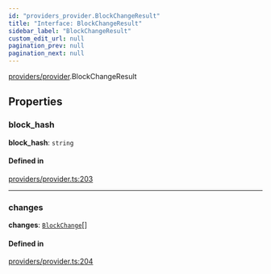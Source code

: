 ```yaml
---
id: "providers_provider.BlockChangeResult"
title: "Interface: BlockChangeResult"
sidebar_label: "BlockChangeResult"
custom_edit_url: null
pagination_prev: null
pagination_next: null
---
```


[providers/provider](../modules/providers_provider.md).BlockChangeResult

## Properties

### block\_hash

 **block\_hash**: `string`

#### Defined in

[providers/provider.ts:203](https://github.com/near/near-api-js/blob/a0c9a104/packages/near-api-js/src/providers/provider.ts#L203)

___

### changes

 **changes**: [`BlockChange`](providers_provider.BlockChange.md)[]

#### Defined in

[providers/provider.ts:204](https://github.com/near/near-api-js/blob/a0c9a104/packages/near-api-js/src/providers/provider.ts#L204)
